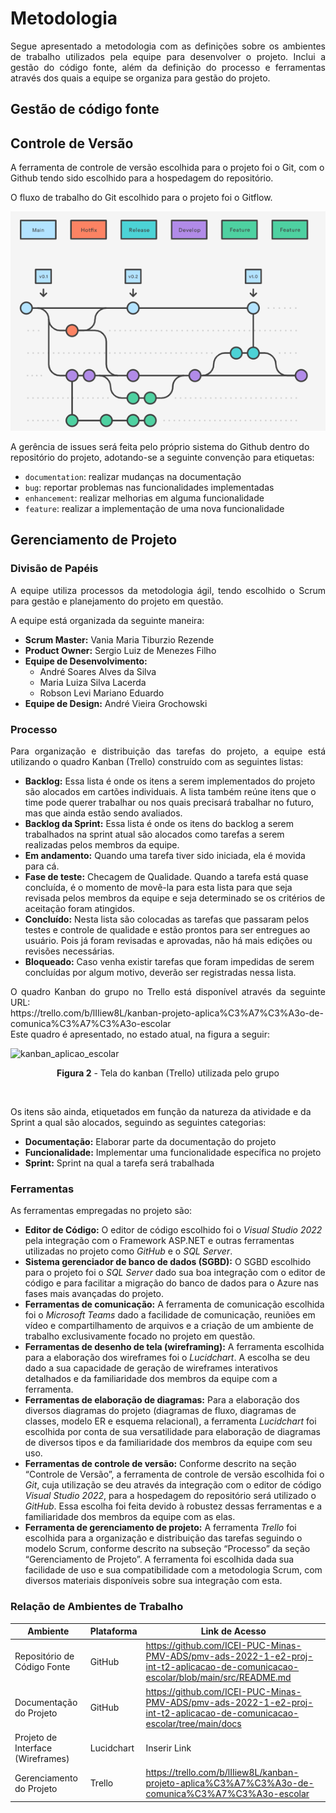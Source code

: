 
# Metodologia

<p align="justify">Segue apresentado a metodologia com as definições sobre os ambientes de trabalho utilizados pela equipe para desenvolver o projeto. Inclui a gestão do código fonte, além da definição do processo e ferramentas através dos quais a equipe se organiza para gestão do projeto.</p>

## Gestão de código fonte

## Controle de Versão

A ferramenta de controle de versão escolhida para o projeto foi o
Git, com o Github tendo sido escolhido para a hospedagem do repositório.

O fluxo de trabalho do Git escolhido para o projeto foi o Gitflow.

![Fluxo de controle do código fonte](img/fluxodecontroledocodigofontenorepositorio2.png)

A gerência de issues será feita pelo próprio sistema do Github dentro do repositório do projeto, adotando-se a seguinte convenção para
etiquetas:

- `documentation`: realizar mudanças na documentação
- `bug`: reportar problemas nas funcionalidades implementadas
- `enhancement`: realizar melhorias em alguma funcionalidade
- `feature`: realizar a implementação de uma nova funcionalidade

## Gerenciamento de Projeto

### Divisão de Papéis

<p align="justify">A equipe utiliza processos da metodologia ágil, tendo escolhido o Scrum para gestão e planejamento do projeto em questão.</p>

A equipe está organizada da seguinte maneira:
- **Scrum Master:** Vania Maria Tiburzio Rezende
- **Product Owner:** Sergio Luiz de Menezes Filho
- **Equipe de Desenvolvimento:**
     - André Soares Alves da Silva
     - Maria Luiza Silva Lacerda
     - Robson Levi Mariano Eduardo
- **Equipe de Design:** André Vieira Grochowski

### Processo

<p align="justify">Para organização e distribuição das tarefas do projeto, a equipe está utilizando o quadro Kanban (Trello) construído com as seguintes listas:</p>

- **Backlog:** Essa lista é onde os itens a serem implementados do projeto são alocados em cartões individuais. A lista também reúne itens que o time pode querer trabalhar ou nos quais precisará trabalhar no futuro, mas que ainda estão sendo avaliados.
- **Backlog da Sprint:** Essa lista é onde os itens do backlog a serem trabalhados na sprint atual são alocados como tarefas a serem realizadas pelos membros da equipe.
- **Em andamento:** Quando uma tarefa tiver sido iniciada, ela é movida para cá.
- **Fase de teste:** Checagem de Qualidade. Quando a tarefa está quase concluída, é o momento de movê-la para esta lista para que seja revisada pelos membros da equipe e seja determinado se os critérios de aceitação foram atingidos.
- **Concluído:** Nesta lista são colocadas as tarefas que passaram pelos testes e controle de qualidade e estão prontos para ser entregues ao usuário. Pois já foram revisadas e aprovadas, não há mais edições ou revisões necessárias.
- **Bloqueado:** Caso venha existir tarefas que foram impedidas de serem concluídas por algum motivo, deverão ser registradas nessa lista.

<p align="justify">O quadro Kanban do grupo no Trello está disponível através da seguinte URL:
<br>
https://trello.com/b/lIIiew8L/kanban-projeto-aplica%C3%A7%C3%A3o-de-comunica%C3%A7%C3%A3o-escolar
<br>
Este quadro é apresentado, no estado atual, na figura a seguir:</p>
   
![kanban_aplicao_escolar](https://user-images.githubusercontent.com/74699119/159126256-41b9e6b5-ba53-4fb8-b330-8791734e1cd4.png)
<p align="center"><b>Figura 2</b> - Tela do kanban (Trello) utilizada pelo grupo</p>
<br>

Os itens são ainda, etiquetados em função da natureza da atividade e da Sprint a qual são alocados, seguindo as seguintes categorias:

- **Documentação:** Elaborar parte da documentação do projeto
- **Funcionalidade:** Implementar uma funcionalidade específica no projeto
- **Sprint:** Sprint na qual a tarefa será trabalhada
 
### Ferramentas

As ferramentas empregadas no projeto são:
- **Editor de Código:** O editor de código escolhido foi o _Visual Studio 2022_ pela integração com o Framework ASP.NET e outras ferramentas utilizadas no projeto como _GitHub_ e o _SQL Server_.
- **Sistema gerenciador de banco de dados (SGBD):** O SGBD escolhido para o projeto foi o _SQL Server_ dado sua boa integração com o editor de código e para facilitar a migração do banco de dados para o Azure nas fases mais avançadas do projeto.
- **Ferramentas de comunicação:** A ferramenta de comunicação escolhida foi o _Microsoft Teams_ dado a facilidade de comunicação, reuniões em vídeo e compartilhamento de arquivos e a criação de um ambiente de trabalho exclusivamente focado no projeto em questão.
- **Ferramentas de desenho de tela (wireframing):** A ferramenta escolhida para a elaboração dos wireframes foi o _Lucidchart_. A escolha se deu dado a sua capacidade de geração de wireframes interativos detalhados e da familiaridade dos membros da equipe com a ferramenta.
- **Ferramentas de elaboração de diagramas:** Para a elaboração dos diversos diagramas do projeto (diagramas de fluxo, diagramas de classes, modelo ER e esquema relacional), a ferramenta _Lucidchart_ foi escolhida por conta de sua versatilidade para elaboração de diagramas de diversos tipos e da familiaridade dos membros da equipe com seu uso.
- **Ferramentas de controle de versão:** Conforme descrito na seção “Controle de Versão”, a ferramenta de controle de versão escolhida foi o _Git_, cuja utilização se deu através da integração com o editor de código _Visual Studio 2022_, para a hospedagem do repositório será utilizado o _GitHub_. Essa escolha foi feita devido à robustez dessas ferramentas e a familiaridade dos membros da equipe com as elas.
- **Ferramenta de gerenciamento de projeto:** A ferramenta _Trello_ foi escolhida para a organização e distribuição das tarefas seguindo o modelo Scrum, conforme descrito na subseção “Processo” da seção “Gerenciamento de Projeto”. A ferramenta foi escolhida dada sua facilidade de uso e sua compatibilidade com a metodologia Scrum, com diversos materiais disponíveis sobre sua integração com esta.
 
### Relação de Ambientes de Trabalho
   
| Ambiente      | Plataforma                | Link de Acesso             |
|---------------|---------------------------|----------------------------|
| Repositório de Código Fonte | GitHub | https://github.com/ICEI-PUC-Minas-PMV-ADS/pmv-ads-2022-1-e2-proj-int-t2-aplicacao-de-comunicacao-escolar/blob/main/src/README.md |
| Documentação do Projeto | GitHub | https://github.com/ICEI-PUC-Minas-PMV-ADS/pmv-ads-2022-1-e2-proj-int-t2-aplicacao-de-comunicacao-escolar/tree/main/docs |
| Projeto de Interface (Wireframes) | Lucidchart | Inserir Link |
| Gerenciamento do Projeto | Trello | https://trello.com/b/lIIiew8L/kanban-projeto-aplica%C3%A7%C3%A3o-de-comunica%C3%A7%C3%A3o-escolar |

